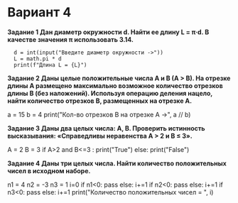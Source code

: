 # Вариант 4

**Задание 1 Дан диаметр окружности d. Найти ее длину L = π·d. В качестве
значения π использовать 3.14.**

```  import math
  d = int(input("Введите диаметр окружности ->"))
  L = math.pi * d
  print(f"Длина L = {L}")
  ```

**Задание 2 Даны целые положительные числа A и B (A > B). На отрезке длины A размещено максимально возможное количество отрезков длины B
(без наложений). Используя операцию деления нацело, найти количество
отрезков B, размещенных на отрезке A.**

  a = 15
  b = 4
  print("Кол-во отрезков B на отрезке A ->", a // b)

**Задание 3 Даны два целых числа: A, B. Проверить истинность высказывания:
«Справедливы неравенства A > 2 и B ≤ 3».**

  A = 2
  B = 3
  if A>2 and B<=3 :
  print("True")
  else:
  print("False") 

**Задание 4 Даны три целых числа. Найти количество положительных чисел в исходном наборе.**

  n1 = 4
  n2 = -3
  n3 = 1
  i=0
  if n1<0:
  pass
  else:
  i+=1
  if n2<0:
  pass
  else:
  i+=1
  if n3<0:
  pass
  else:
  i+=1
  print("Количество положительных чисел = ", i)

